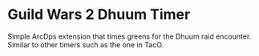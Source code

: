 # Guild Wars 2 Dhuum Timer

Simple ArcDps extension that times greens for the Dhuum raid encounter. Similar to other timers such as the one in TacO.
